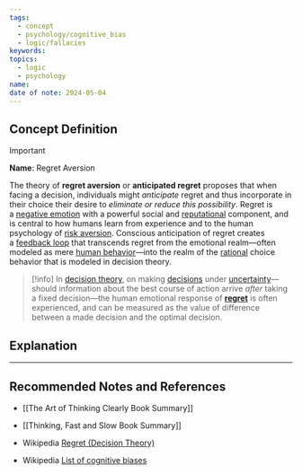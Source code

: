 ```yaml
---
tags:
  - concept
  - psychology/cognitive_bias
  - logic/fallacies
keywords: 
topics:
  - logic
  - psychology
name: 
date of note: 2024-05-04
---
```


## Concept Definition

>[!important]
>**Name**:  Regret Aversion
>
>The theory of **regret aversion** or **anticipated regret** proposes that when facing a decision, individuals might _anticipate_ regret and thus incorporate in their choice their desire to *eliminate or reduce this possibility*. Regret is a [negative emotion](https://en.wikipedia.org/wiki/Negative_affectivity "Negative affectivity") with a powerful social and [reputational](https://en.wikipedia.org/wiki/Reputation "Reputation") component, and is central to how humans learn from experience and to the human psychology of [risk aversion](https://en.wikipedia.org/wiki/Risk_aversion "Risk aversion"). Conscious anticipation of regret creates a [feedback loop](https://en.wikipedia.org/wiki/Feedback "Feedback") that transcends regret from the emotional realm—often modeled as mere [human behavior](https://en.wikipedia.org/wiki/Human_behavior "Human behavior")—into the realm of the [rational](https://en.wikipedia.org/wiki/Rationality "Rationality") choice behavior that is modeled in decision theory.

>[!info]
>In [decision theory](https://en.wikipedia.org/wiki/Decision_theory "Decision theory"), on making [decisions](https://en.wikipedia.org/wiki/Choice "Choice") under [uncertainty](https://en.wikipedia.org/wiki/Uncertainty "Uncertainty")—should information about the best course of action arrive _after_ taking a fixed decision—the human emotional response of **[regret](https://en.wikipedia.org/wiki/Regret "Regret")** is often experienced, and can be measured as the value of difference between a made decision and the optimal decision.

## Explanation





-----------
##  Recommended Notes and References

- [[The Art of Thinking Clearly Book Summary]]
- [[Thinking, Fast and Slow Book Summary]]

- Wikipedia [Regret (Decision Theory)](https://en.wikipedia.org/wiki/Regret_(decision_theory))
- Wikipedia [List of cognitive biases](https://en.wikipedia.org/wiki/List_of_cognitive_biases)